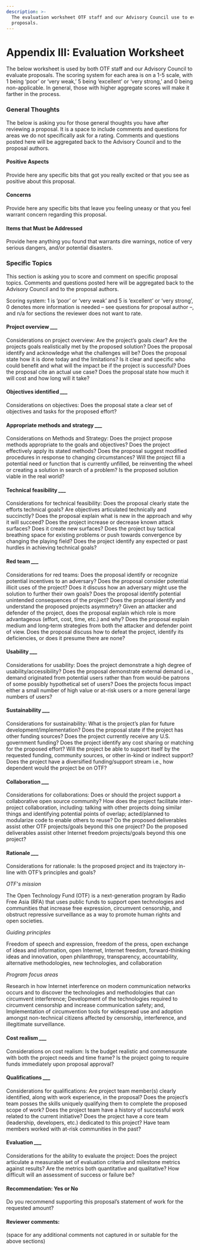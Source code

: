 ```yaml
---
description: >-
  The evaluation worksheet OTF staff and our Advisory Council use to evaluate
  proposals.
---
```


# Appendix III: Evaluation Worksheet

The below worksheet is used by both OTF staff and our Advisory Council to evaluate proposals. The scoring system for each area is on a 1-5 scale, with 1 being ‘poor’ or ‘very weak,’ 5 being ‘excellent’ or ‘very strong,’ and 0 being non-applicable. In general, those with higher aggregate scores will make it farther in the process.

### General Thoughts

The below is asking you for those general thoughts you have after reviewing a proposal. It is a space to include comments and questions for areas we do not specifically ask for a rating. Comments and questions posted here will be aggregated back to the Advisory Council and to the proposal authors.

#### Positive Aspects

Provide here any specific bits that got you really excited or that you see as positive about this proposal.

#### Concerns

Provide here any specific bits that leave you feeling uneasy or that you feel warrant concern regarding this proposal.

#### Items that Must be Addressed

Provide here anything you found that warrants dire warnings, notice of very serious dangers, and/or potential disasters.

### Specific Topics 

This section is asking you to score and comment on specific proposal topics. Comments and questions posted here will be aggregated back to the Advisory Council and to the proposal authors.

Scoring system: 1 is ‘poor’ or ‘very weak’ and 5 is ‘excellent’ or ‘very strong’, 0 denotes more information is needed – see questions for proposal author –, and n/a for sections the reviewer does not want to rate.

#### Project overview _\_\_\__

Considerations on project overview: Are the project’s goals clear? Are the projects goals realistically met by the proposed solution? Does the proposal identify and acknowledge what the challenges will be? Does the proposal state how it is done today and the limitations? Is it clear and specific who could benefit and what will the impact be if the project is successful? Does the proposal cite an actual use case? Does the proposal state how much it will cost and how long will it take?

#### Objectives identified _\_\_\__

Considerations on objectives: Does the proposal state a clear set of objectives and tasks for the proposed effort?

#### Appropriate methods and strategy _\_\_\__

Considerations on Methods and Strategy: Does the project propose methods appropriate to the goals and objectives? Does the project effectively apply its stated methods? Does the proposal suggest modified procedures in response to changing circumstances? Will the project fill a potential need or function that is currently unfilled, be reinventing the wheel or creating a solution in search of a problem? Is the proposed solution viable in the real world?

#### Technical feasibility _\_\_\__

Considerations for technical feasibility: Does the proposal clearly state the efforts technical goals? Are objectives articulated technically and succinctly? Does the proposal explain what is new in the approach and why it will succeed? Does the project increase or decrease known attack surfaces? Does it create new surfaces? Does the project buy tactical breathing space for existing problems or push towards convergence by changing the playing field? Does the project identify any expected or past hurdles in achieving technical goals?

#### Red team _\_\_\__

Considerations for red teams: Does the proposal identify or recognize potential incentives to an adversary? Does the proposal consider potential illicit uses of the project? Does it discuss how an adversary might use the solution to further their own goals? Does the proposal identify potential unintended consequences of the project? Does the proposal identify and understand the proposed projects asymmetry? Given an attacker and defender of the project, does the proposal explain which role is more advantageous \(effort, cost, time, etc.\) and why? Does the proposal explain medium and long‐term strategies from both the attacker and defender point of view. Does the proposal discuss how to defeat the project, identify its deficiencies, or does it presume there are none?

#### Usability _\_\_\__

Considerations for usability: Does the project demonstrate a high degree of usability/accessibility? Does the proposal demonstrate external demand i.e., demand originated from potential users rather than from would-be patrons of some possibly hypothetical set of users? Does the projects focus impact either a small number of high value or at-risk users or a more general large numbers of users?

#### Sustainability _\_\_\__

Considerations for sustainability: What is the project’s plan for future development/implementation? Does the proposal state if the project has other funding sources? Does the project currently receive any U.S. government funding? Does the project identify any cost sharing or matching for the proposed effort? Will the project be able to support itself by the requested funding, community sources, or other in-kind or indirect support? Does the project have a diversified funding/support stream i.e., how dependent would the project be on OTF?

#### Collaboration _\_\_\__

Considerations for collaborations: Does or should the project support a collaborative open source community? How does the project facilitate inter-project collaboration, including: talking with other projects doing similar things and identifying potential points of overlap; acted/planned to modularize code to enable others to reuse? Do the proposed deliverables assist other OTF projects/goals beyond this one project? Do the proposed deliverables assist other Internet freedom projects/goals beyond this one project?

#### Rationale _\_\_\__

Considerations for rationale: Is the proposed project and its trajectory in-line with OTF’s principles and goals?

_OTF's mission_

The Open Technology Fund \(OTF\) is a next-generation program by Radio Free Asia \(RFA\) that uses public funds to support open technologies and communities that increase free expression, circumvent censorship, and obstruct repressive surveillance as a way to promote human rights and open societies.

_Guiding principles_

Freedom of speech and expression, freedom of the press, open exchange of ideas and information, open Internet, Internet freedom, forward-thinking ideas and innovation, open philanthropy, transparency, accountability, alternative methodologies, new technologies, and collaboration

_Program focus areas_

Research in how Internet interference on modern communication networks occurs and to discover the technologies and methodologies that can circumvent interference; Development of the technologies required to circumvent censorship and increase communication safety; and, Implementation of circumvention tools for widespread use and adoption amongst non-technical citizens affected by censorship, interference, and illegitimate surveillance.

#### Cost realism _\_\_\__

Considerations on cost realism: Is the budget realistic and commensurate with both the project needs and time frame? Is the project going to require funds immediately upon proposal approval?

#### Qualifications _\_\_\__

Considerations for qualifications: Are project team member\(s\) clearly identified, along with work experience, in the proposal? Does the project’s team posses the skills uniquely qualifying them to complete the proposed scope of work? Does the project team have a history of successful work related to the current initiative? Does the project have a core team \(leadership, developers, etc.\) dedicated to this project? Have team members worked with at-risk communities in the past?

#### Evaluation _\_\_\__

Considerations for the ability to evaluate the project: Does the project articulate a measurable set of evaluation criteria and milestone metrics against results? Are the metrics both quantitative and qualitative? How difficult will an assessment of success or failure be?

#### Recommendation: Yes or No

Do you recommend supporting this proposal’s statement of work for the requested amount?

#### Reviewer comments:

\(space for any additional comments not captured in or suitable for the above sections\)

